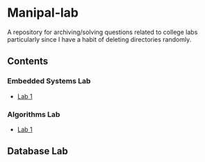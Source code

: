# Manipal-lab

A repository for archiving/solving questions related to college labs particularly since I have a habit of deleting directories randomly.

## Contents

### Embedded Systems Lab

- [Lab 1](./es_lab/lab_1/README.md)

### Algorithms Lab

- [Lab 1](./daa_lab/lab_1/README.md)

## Database Lab
